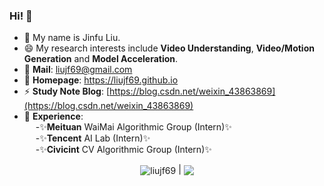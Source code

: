 ### Hi! 👋
- 🌱 My name is Jinfu Liu.
- 😄 My research interests include **Video Understanding**, **Video/Motion Generation** and **Model Acceleration**.
- 🔭 **Mail**: liujf69@gmail.com
- 🔭 **Homepage**: https://liujf69.github.io
- ⚡ **Study Note Blog**: [https://blog.csdn.net/weixin_43863869](https://blog.csdn.net/weixin_43863869) <!--- 💬 **Google Scholar**: [Jinfu Liu](https://scholar.google.com.hk/citations?hl=zh-CN&user=jdOJpl0AAAAJ)-->
- 👯 **Experience**:  
&emsp; -✨**Meituan** WaiMai Algorithmic Group (Intern)✨  
&emsp; -✨**Tencent** AI Lab (Intern)✨  
&emsp; -✨**Civicint** CV Algorithmic Group (Intern)✨  

<p align="center">
<a> <img align="center" 
  src="https://github-readme-stats.vercel.app/api?username=liujf69&show_icons=true&include_all_commits=true&theme=buefy&hide_border=true" 
  alt="liujf69" /> 
</a> |
<a> <img align="center" 
    src="https://github-readme-stats.vercel.app/api/top-langs/?username=liujf69&layout=compact&theme=buefy&hide_border=true" /> 
</a> 
</p>


<!--
**liujf69/liujf69** is a ✨ _special_ ✨ repository because its `README.md` (this file) appears on your GitHub profile.
Here are some ideas to get you started:
- 🔭 I’m currently working on ...
- 🌱 I’m currently learning ...
- 👯 I’m looking to collaborate on ...
- 🤔 I’m looking for help with ...
- 💬 Ask me about ...
- 📫 How to reach me: ...
- 😄 Pronouns: ...
- ⚡ Fun fact: ...
-->
